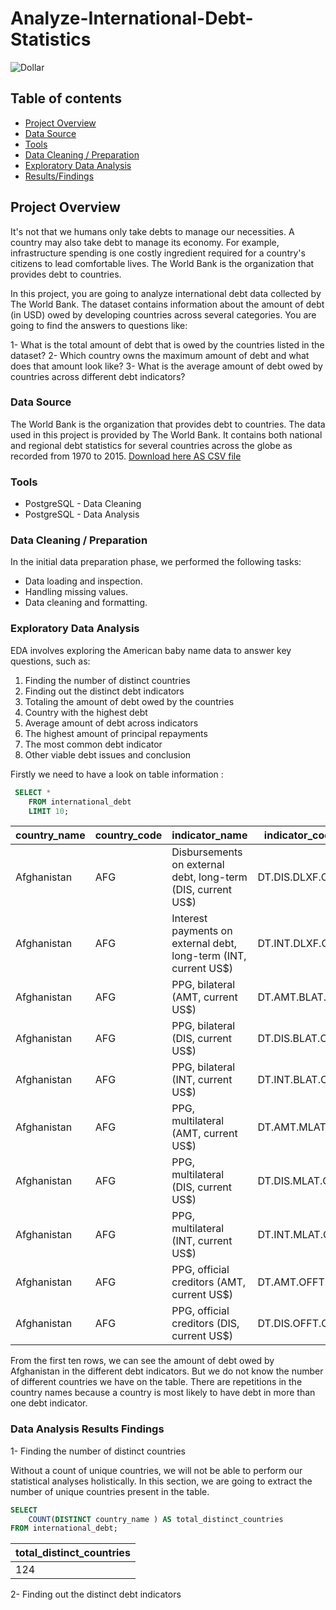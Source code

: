 # Analyze-International-Debt-Statistics

![Dollar](https://github.com/aliabdulelah/Analyze-International-Debt-Statistics/assets/129835709/ab2ba77b-cb12-4269-8c69-1c59ec60ea19)

## Table of contents 
- [Project Overview](#project-Overview)
- [Data Source](#Data-Source)
- [Tools](#Tools)
- [ Data Cleaning / Preparation](#Data-Cleaning-/-Preparation)
- [Exploratory Data Analysis](#Exploratory-Data-Analysis)
- [Results/Findings](#Data-Analysis-Results-Findings)



## Project Overview

It's not that we humans only take debts to manage our necessities. A country may also take debt to manage its economy. For example, infrastructure spending is one costly ingredient required for a country's citizens to lead comfortable lives. The World Bank is the organization that provides debt to countries.

In this project, you are going to analyze international debt data collected by The World Bank. The dataset contains information about the amount of debt (in USD) owed by developing countries across several categories. You are going to find the answers to questions like:

1- What is the total amount of debt that is owed by the countries listed in the dataset?
2- Which country owns the maximum amount of debt and what does that amount look like?
3- What is the average amount of debt owed by countries across different debt indicators?


### Data Source
 The World Bank is the organization that provides debt to countries. The data used in this project is provided by The World Bank. It contains both national and regional debt statistics for several countries across the globe as recorded from 1970 to 2015.
[Download here AS CSV file](https://docs.google.com/spreadsheets/d/1CHXLssj9_IiVE-nFK8NslvwJSTJ78pBPbzEkgdh1Edg/edit?usp=sharing)



### Tools 
- PostgreSQL - Data Cleaning
- PostgreSQL - Data Analysis




### Data Cleaning / Preparation 

 In the initial data preparation phase, we performed the following tasks:

- Data loading and inspection.
- Handling missing values.
- Data cleaning and formatting.




### Exploratory Data Analysis
 EDA involves exploring the American baby name data to answer key questions, such as:

1. Finding the number of distinct countries
2. Finding out the distinct debt indicators
3. Totaling the amount of debt owed by the countries
4. Country with the highest debt
5. Average amount of debt across indicators
6. The highest amount of principal repayments
7. The most common debt indicator
8. Other viable debt issues and conclusion




Firstly we need to have a look on table information :


```sql
 SELECT *
    FROM international_debt
    LIMIT 10;
```



| country_name | country_code | indicator_name                                              | indicator_code     | debt               |
| ------------ | ------------ | ---------------------------------------------------------- | ------------------ | ------------------ |
| Afghanistan  | AFG          | Disbursements on external debt, long-term (DIS, current US$) | DT.DIS.DLXF.CD      | 72894453.700000003 |
| Afghanistan  | AFG          | Interest payments on external debt, long-term (INT, current US$) | DT.INT.DLXF.CD      | 53239440.100000001 |
| Afghanistan  | AFG          | PPG, bilateral (AMT, current US$)                          | DT.AMT.BLAT.CD     | 61739336.899999999 |
| Afghanistan  | AFG          | PPG, bilateral (DIS, current US$)                           | DT.DIS.BLAT.CD     | 49114729.399999999 |
| Afghanistan  | AFG          | PPG, bilateral (INT, current US$)                           | DT.INT.BLAT.CD     | 39903620.100000001 |
| Afghanistan  | AFG          | PPG, multilateral (AMT, current US$)                       | DT.AMT.MLAT.CD      | 39107845           |
| Afghanistan  | AFG          | PPG, multilateral (DIS, current US$)                       | DT.DIS.MLAT.CD      | 23779724.300000001 |
| Afghanistan  | AFG          | PPG, multilateral (INT, current US$)                       | DT.INT.MLAT.CD      | 13335820           |
| Afghanistan  | AFG          | PPG, official creditors (AMT, current US$)                 | DT.AMT.OFFT.CD     | 100847181.900000006 |
| Afghanistan  | AFG          | PPG, official creditors (DIS, current US$)                 | DT.DIS.OFFT.CD     | 72894453.700000003 |

From the first ten rows, we can see the amount of debt owed by Afghanistan in the different debt indicators. But we do not know the number of different countries we have on the table. There are repetitions in the country names because a country is most likely to have debt in more than one debt indicator.





### Data Analysis Results Findings

1- Finding the number of distinct countries

Without a count of unique countries, we will not be able to perform our statistical analyses holistically. In this section, we are going to extract the number of unique countries present in the table.


```sql
SELECT 
    COUNT(DISTINCT country_name ) AS total_distinct_countries
FROM international_debt;
```


| total_distinct_countries |
| ------------------------ |
|           124            |





2- Finding out the distinct debt indicators







